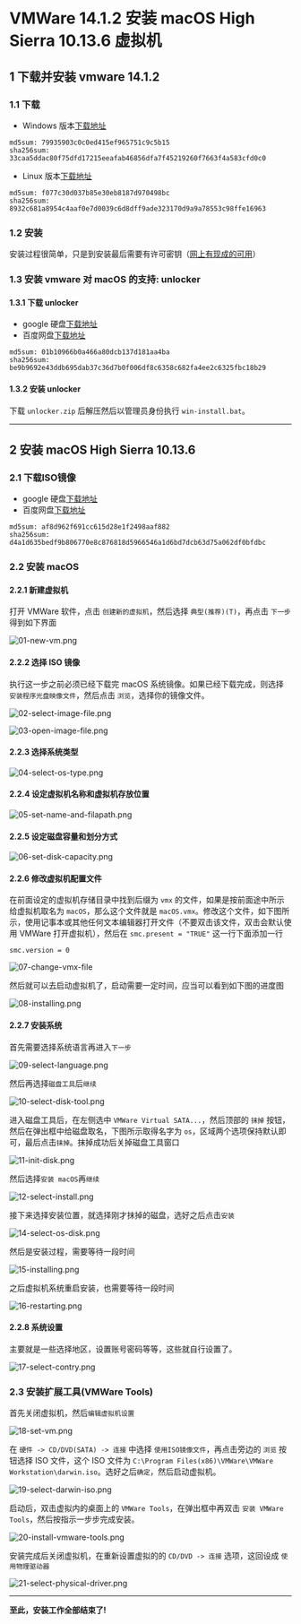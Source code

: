 VMWare 14.1.2 安装 macOS High Sierra 10.13.6 虚拟机
===================================================

## 1 下载并安装 vmware 14.1.2

### 1.1 下载

* Windows 版本[下载地址](http://download3.vmware.com/software/wkst/file/VMware-workstation-full-14.1.2-8497320.exe)

```
md5sum: 79935903c0c0ed415ef965751c9c5b15
sha256sum: 33caa5ddac80f75dfd17215eeafab46856dfa7f45219260f7663f4a583cfd0c0
```

* Linux 版本[下载地址](http://download3.vmware.com/software/wkst/file/VMware-Workstation-Full-14.1.2-8497320.x86_64.bundle)

```
md5sum: f077c30d037b85e30eb8187d970498bc
sha256sum: 8932c681a8954c4aaf0e7d0039c6d8dff9ade323170d9a9a78553c98ffe16963
```
### 1.2 安装

安装过程很简单，只是到安装最后需要有许可密钥（[网上有现成的可用](https://www.baidu.com/s?ie=utf-8&f=3&rsv_bp=1&rsv_idx=1&tn=baidu&wd=vmware%2014%20%E5%AF%86%E9%92%A5&oq=vmware%252014&rsv_pq=84d563ad0000fbdf&rsv_t=18dcXH7Ve4XYyqVZFsdWJa2NTt7AXXl85LnnfUgzgdra7KGO%2FrQu2clxf%2F8&rqlang=cn&rsv_enter=1&rsv_sug3=2&rsv_sug1=2&rsv_sug7=100&rsv_sug2=1&prefixsug=vmware%252014%2520&rsp=0&inputT=844&rsv_sug4=1296&rsv_sug=1)）

### 1.3 安装 vmware 对 macOS 的支持: unlocker

#### 1.3.1 下载 unlocker

* google 硬盘[下载地址](https://drive.google.com/open?id=1C3glzUEv0NCYb9uo0FZL_XvukGYs5yC8)
* 百度网盘[下载地址](https://pan.baidu.com/s/17drFWnDZwUTT5gflHS5ODg)

```
md5sum: 01b10966b0a466a80dcb137d181aa4ba
sha256sum: be9b9692e43ddb695dab37c36d7b0f006df8c6358c682fa4ee2c6325fbc18b29
```

#### 1.3.2 安装 unlocker

下载 `unlocker.zip` 后解压然后以管理员身份执行 `win-install.bat`。


---


## 2 安装 macOS High Sierra 10.13.6


### 2.1 下载ISO镜像

* google 硬盘[下载地址](https://drive.google.com/open?id=1q8cWD1rJoKTExsehx3-wnwEq7SNCMeY7)
* 百度网盘[下载地址](https://pan.baidu.com/s/1_vRuHpvuoMLfv63qC0z0JQ)

```
md5sum: af8d962f691cc615d28e1f2498aaf882
sha256sum: d4a1d635bedf9b806770e8c876818d5966546a1d6bd7dcb63d75a062df0bfdbc
```

### 2.2 安装 macOS

#### 2.2.1 新建虚拟机

打开 VMWare 软件，点击 `创建新的虚拟机`，然后选择 `典型(推荐)(T)`，再点击 `下一步` 得到如下界面

![01-new-vm.png](./vmware-macos/01-new-vm.PNG)

#### 2.2.2 选择 ISO 镜像

执行这一步之前必须已经下载完 macOS 系统镜像。如果已经下载完成，则选择 `安装程序光盘映像文件`，然后点击 `浏览`，选择你的镜像文件。

![02-select-image-file.png](./vmware-macos/02-select-image-file.PNG)

![03-open-image-file.png](./vmware-macos/03-open-image-file.PNG)

#### 2.2.3 选择系统类型

![04-select-os-type.png](./vmware-macos/04-select-os-type.PNG)

#### 2.2.4 设定虚拟机名称和虚拟机存放位置

![05-set-name-and-filapath.png](./vmware-macos/05-set-name-and-filepath.PNG)

#### 2.2.5 设定磁盘容量和划分方式

![06-set-disk-capacity.png](./vmware-macos/06-set-disk-capacity.PNG)

#### 2.2.6 修改虚拟机配置文件

在前面设定的虚拟机存储目录中找到后缀为 `vmx` 的文件，如果是按前面途中所示给虚拟机取名为 `macOS`，那么这个文件就是 `macOS.vmx`。修改这个文件，如下图所示，使用记事本或其他任何文本编辑器打开文件（不要双击该文件，双击会默认使用 VMWare 打开虚拟机），然后在 `smc.present = "TRUE"` 这一行下面添加一行

```
smc.version = 0
```

![07-change-vmx-file](./vmware-macos/07-change-vmx-file.PNG)

然后就可以去启动虚拟机了，启动需要一定时间，应当可以看到如下图的进度图

![08-installing.png](./vmware-macos/08-installing.PNG)

#### 2.2.7 安装系统

首先需要选择系统语言再进入`下一步`

![09-select-language.png](./vmware-macos/09-select-language.PNG)

然后再选择`磁盘工具`后`继续`

![10-select-disk-tool.png](./vmware-macos/10-select-disk-tool.PNG)

进入磁盘工具后，在左侧选中 `VMWare Virtual SATA...`，然后顶部的 `抹掉` 按钮，然后在弹出框中给磁盘取名，下图所示取得名字为 `os`，区域两个选项保持默认即可，最后点击`抹掉`。抹掉成功后关掉磁盘工具窗口

![11-init-disk.png](./vmware-macos/11-init-disk.PNG)

然后选择`安装 macOS`再`继续`

![12-select-install.png](./vmware-macos/12-select-install.PNG)

接下来选择安装位置，就选择刚才抹掉的磁盘，选好之后点击`安装`

![14-select-os-disk.png](./vmware-macos/14-select-os-disk.PNG)

然后是安装过程，需要等待一段时间

![15-installing.png](./vmware-macos/15-installing.PNG)

之后虚拟机系统重启安装，也需要等待一段时间

![16-restarting.png](./vmware-macos/16-restarting.PNG)

#### 2.2.8 系统设置

主要就是一些选择地区，设置账号密码等等，这些就自行设置了。

![17-select-contry.png](./vmware-macos/17-select-country.PNG)

### 2.3 安装扩展工具(VMWare Tools)

首先关闭虚拟机，然后`编辑虚拟机设置`

![18-set-vm.png](./vmware-macos/18-set-vm.PNG)

在 `硬件 -> CD/DVD(SATA) -> 连接` 中选择 `使用ISO镜像文件`，再点击旁边的 `浏览` 按钮选择 ISO 文件，这个 ISO 文件为 `C:\Program Files(x86)\VMWare\VMWare Workstation\darwin.iso`。选好之后`确定`，然后启动虚拟机。

![19-select-darwin-iso.png](./vmware-macos/19-select-darwin-iso.PNG)

启动后，双击虚拟内的桌面上的 `VMWare Tools`，在弹出框中再双击 `安装 VMWare Tools`，然后按指示一步步完成安装。

![20-install-vmware-tools.png](./vmware-macos/20-install-vmware-tools.PNG)

安装完成后关闭虚拟机，在重新设置虚拟的的 `CD/DVD -> 连接` 选项，这回设成 `使用物理驱动器`

![21-select-physical-driver.png](./vmware-macos/21-select-physical-driver.PNG)


---


**至此，安装工作全部结束了!**

